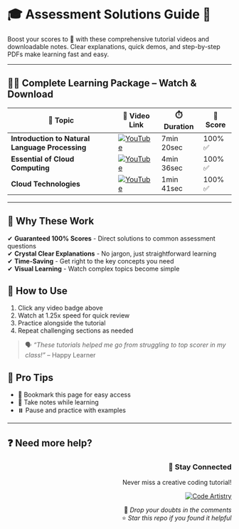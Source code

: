 # 🎓 Assessment Solutions Guide 🚀

Boost your scores to 💯 with these comprehensive tutorial videos and downloadable notes. Clear explanations, quick demos, and step-by-step PDFs make learning fast and easy.

---

## 🎥📄 Complete Learning Package – Watch & Download

| 📌 **Topic**                              | 🔗 **Video Link**                                                                                              | ⏱️ **Duration**     | 🎯 **Score** |
|-------------------------------------------|---------------------------------------------------------------------------------------------------------------|---------------------|--------------|
| **Introduction to Natural Language Processing** | [![YouTube](https://img.shields.io/badge/YouTube-Watch-red)](https://youtu.be/XhxYsZdBBH4)                     | 7min 20sec          | 100% ✅       |
| **Essential of Cloud Computing**          | [![YouTube](https://img.shields.io/badge/YouTube-Watch-red)](https://youtu.be/wX9f7hOzfdQ)                     | 4min 36sec          | 100% ✅       |
| **Cloud Technologies**                    | [![YouTube](https://img.shields.io/badge/YouTube-Watch-red)](https://youtu.be/80fnrvOkzWc)                     | 1min 41sec          | 100% ✅       |

---

## 💯 Why These Work

✔ **Guaranteed 100% Scores** - Direct solutions to common assessment questions  
✔ **Crystal Clear Explanations** - No jargon, just straightforward learning  
✔ **Time-Saving** - Get right to the key concepts you need  
✔ **Visual Learning** - Watch complex topics become simple  

## 🎯 How to Use
1. Click any video badge above  
2. Watch at 1.25x speed for quick review  
3. Practice alongside the tutorial  
4. Repeat challenging sections as needed  

> 🗣️ _“These tutorials helped me go from struggling to top scorer in my class!”_ – Happy Learner  

## 📌 Pro Tips
- 📑 Bookmark this page for easy access  
- 📝 Take notes while learning  
- ⏸️ Pause and practice with examples  

---

## ❓ Need more help?

<div align="right">

### 🔔 Stay Connected  
Never miss a creative coding tutorial!  

[![Code Artistry](https://img.shields.io/badge/YouTube-Code%20Artistry-red?logo=youtube&logoColor=white)](https://www.youtube.com/@CodeArtistry63)  

💬 *Drop your doubts in the comments*  
⭐ *Star this repo if you found it helpful*  

</div>
